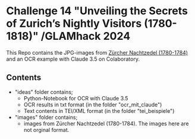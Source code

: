 # Challenge 14 "Unveiling the Secrets of Zurich’s Nightly Visitors (1780-1818)"  /GLAMhack 2024 

This Repo contains the JPG-images from [Zürcher Nachtzedel (1780-1784)](https://opendata.swiss/de/dataset/zurcher-nachtzedel/resource/222e9a5f-5dfe-4918-8e73-62da5573a4bb) and an OCR example with Claude 3.5 on Colaboratory. 

## Contents 
- "ideas" folder contains;
    - Python-Notebook for OCR with Claude 3.5
    - OCR results in txt format (in the folder "ocr_mit_claude")
    - Text contents in TEI/XML format (in the folder "tei_beispiele")
- "images" folder contains;
    - images from Zürcher Nachtzedel (1780-1784). The images here are not orginal format.

